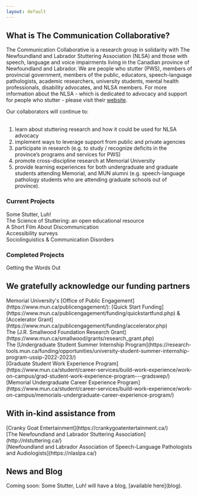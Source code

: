 ```yaml
---
layout: default
---
```

<h2>What is The Communication Collaborative?</h2>
The Communication Collaborative is a research group in solidarity with The Newfoundland and Labrador Stuttering Association (NLSA) and those with speech, language and voice impairments living in the Canadian province of Newfoundland and Labrador.
We are people who stutter (PWS), members of provincial government, members of the public, educators, speech-language pathologists, academic researchers, university students, mental health professionals, disability advocates, and NLSA members.
For more information about the NLSA - which is dedicated to advocacy and support for people who stutter - please visit their <a href="http://nlstuttering.ca">website</a>.

Our collaborators will continue to: <br>
<br>
1. learn about stuttering research and how it could be used for NLSA advocacy
2. implement ways to leverage support from public and private agencies
3. participate in research (e.g. to study / recognize deficits in the province’s programs and services for PWS)
4. promote cross-discipline research at Memorial University
5. provide learning experiences for both undergraduate and graduate students attending Memorial, and MUN alumni (e.g. speech-language pathology students who are attending graduate schools out of province).


<h3>Current Projects</h3>
Some Stutter, Luh!<br>
The Science of Stuttering: an open educational resource<br>
A Short Film About Discommunication<br>
Accessibility surveys<br>
Sociolinguistics & Communication Disorders<br>

<h3>Completed Projects</h3>
Getting the Words Out

<h2>We gratefully acknowledge our funding partners</h2>
Memorial University's [Office of Public Engagement](https://www.mun.ca/publicengagement/): [Quick Start Funding](https://www.mun.ca/publicengagement/funding/quickstartfund.php) & [Accelerator Grant](https://www.mun.ca/publicengagement/funding/accelerator.php)<br>
The [J.R. Smallwood Foundation Research Grant](https://www.mun.ca/smallwood/grants/research_grant.php)<br>
The [Undergraduate Student Summer Internship Program](https://research-tools.mun.ca/funding/opportunities/university-student-summer-internship-program-ussip-2022-2023/)<br>
[Graduate Student Work Experience Program](https://www.mun.ca/student/career-services/build-work-experience/work-on-campus/grad-student-work-experience-program---gradswep/)<br>
[Memorial Undergraduate Career Experience Program](https://www.mun.ca/student/career-services/build-work-experience/work-on-campus/memorials-undergraduate-career-experience-program/)<br>

<h2>With in-kind assistance from</h2>
[Cranky Goat Entertainment](https://crankygoatentertainment.ca/)<br>
[The Newfoundland and Labrador Stuttering Association](http://nlstuttering.ca/)<br>
[Newfoundland and Labrador Association of Speech-Language Pathologists and Audiologists](https://nlaslpa.ca/)<br>


<h2>News and Blog</h2>
Coming soon: Some Stutter, Luh! will have a blog, [available here](blog).
